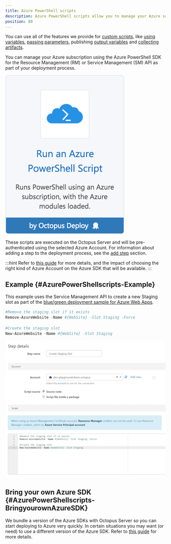 ```yaml
---
title: Azure PowerShell scripts
description: Azure PowerShell scripts allow you to manage your Azure subscription using the Azure PowerShell SDK for the Resource Management (RM) or Service Management (SM) API as part of your deployment process.
position: 80
---
```


You can use all of the features we provide for [custom scripts](/docs/deployment-examples/custom-scripts/index.md), like [using variables](/docs/deployment-examples/custom-scripts/using-variables-in-scripts.md), [passing parameters](/docs/deployment-examples/custom-scripts/passing-parameters-to-scripts.md), publishing [output variables](/docs/deployment-examples/custom-scripts/output-variables.md) and [collecting artifacts](/docs/deployment-examples/custom-scripts/index.md#Customscripts-Collectingartifacts).

You can manage your Azure subscription using the Azure PowerShell SDK for the Resource Management (RM) or Service Management (SM) API as part of your deployment process.

![](images/5865912.png "width=170")

These scripts are executed on the Octopus Server and will be pre-authenticated using the selected Azure Account. For information about adding a step to the deployment process, see the [add step](/docs/deployment-process/steps/index.md) section.

:::hint
Refer to [this guide](/docs/infrastructure/deployment-targets/azure/index.md) for more details, and the impact of choosing the right kind of Azure Account on the Azure SDK that will be available.
:::

## Example {#AzurePowerShellscripts-Example}

This example uses the Service Management API to create a new Staging slot as part of the [blue/green deployment sample for Azure Web Apps](/docs/deployment-examples/azure-deployments/deploying-a-package-to-an-azure-web-app/using-deployment-slots-with-azure-web-apps.md).

```powershell
#Remove the staging slot if it exists
Remove-AzureWebsite -Name #{WebSite} -Slot Staging -Force

#Create the staging slot
New-AzureWebsite -Name #{WebSite} -Slot Staging
```

![](images/5865518.png)

## Bring your own Azure SDK {#AzurePowerShellscripts-BringyourownAzureSDK}

We bundle a version of the Azure SDKs with Octopus Server so you can start deploying to Azure very quickly. In certain situations you may want (or need) to use a different version of the Azure SDK. Refer to [this guide](/docs/deployment-examples/azure-deployments/running-azure-powershell/configuring-the-version-of-the-azure-powershell-modules.md) for more details.

